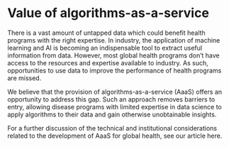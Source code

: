 # Value of algorithms-as-a-service

There is a vast amount of untapped data which could benefit health programs with the right expertise. In industry, the application of machine learning and AI is becoming an indispensable tool to extract useful information from data. However, most global health programs don’t have access to the resources and expertise available to industry. As such, opportunities to use data to improve the performance of health programs are missed. 

We believe that the provision of algorithms-as-a-service \(AaaS\) offers an opportunity to address this gap. Such an approach removes barriers to entry, allowing disease programs with limited expertise in data science to apply algorithms to their data and gain otherwise unobtainable insights. 

For a further discussion of the technical and institutional considerations related to the development of AaaS for global health, see our article here.



